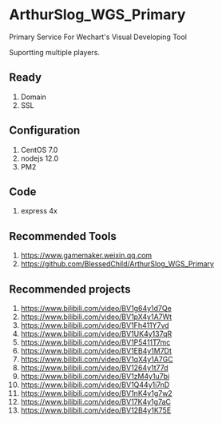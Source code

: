 # ArthurSlog_WGS_Primary
Primary Service For Wechart's Visual Developing Tool

Suportting  multiple players.

## Ready

1. Domain
2. SSL

## Configuration

1. CentOS 7.0
2. nodejs 12.0
3. PM2


## Code

1. express 4x

## Recommended Tools

1. https://www.gamemaker.weixin.qq.com
2. https://github.com/BlessedChild/ArthurSlog_WGS_Primary

## Recommended projects

1. https://www.bilibili.com/video/BV1g64y1d7Qe
2. https://www.bilibili.com/video/BV1pX4y1A7Wt
3. https://www.bilibili.com/video/BV1Fh411Y7vd
4. https://www.bilibili.com/video/BV1UK4y137qR
5. https://www.bilibili.com/video/BV1P5411T7mc
6. https://www.bilibili.com/video/BV1EB4y1M7Dt
7. https://www.bilibili.com/video/BV1qX4y1A7GC
8. https://www.bilibili.com/video/BV1264y1t77d
9. https://www.bilibili.com/video/BV1zM4y1u7bi
10. https://www.bilibili.com/video/BV1Q44y1i7nD
11. https://www.bilibili.com/video/BV1nK4y1g7w2
12. https://www.bilibili.com/video/BV17K4y1g7aC
13. https://www.bilibili.com/video/BV12B4y1K75E
